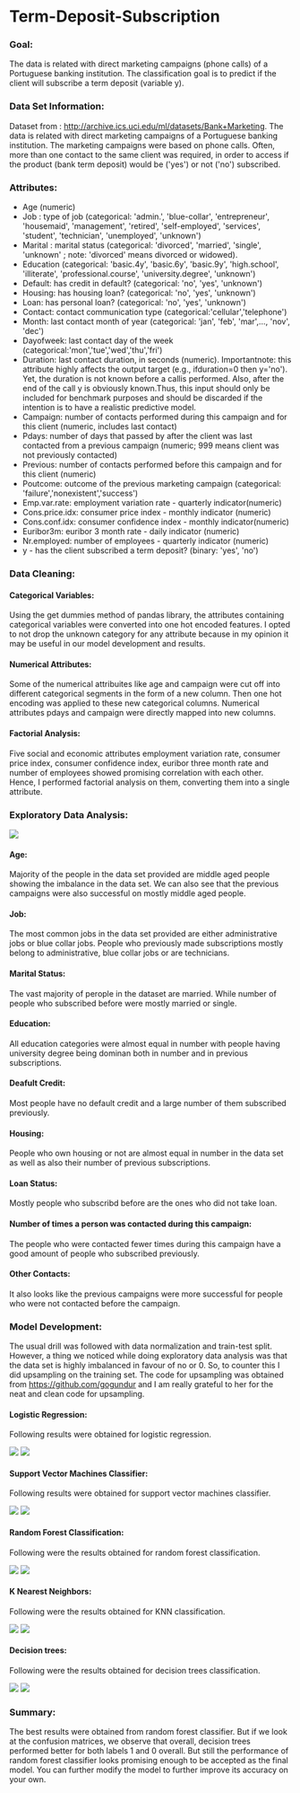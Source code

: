 # Term-Deposit-Subscription
### Goal:
The data is related with direct marketing campaigns (phone calls) of a Portuguese banking institution. The classification goal is to predict if the client will subscribe a term deposit (variable y).
### Data Set Information:
Dataset from : http://archive.ics.uci.edu/ml/datasets/Bank+Marketing.
The data is related with direct marketing campaigns of a Portuguese banking institution. The marketing campaigns were based on phone calls. Often, more than one contact to the same client was required, in order to access if the product (bank term deposit) would be ('yes') or not ('no') subscribed.
### Attributes:
- Age (numeric)
- Job : type of job (categorical: 'admin.', 'blue-collar', 'entrepreneur', 'housemaid', 'management', 'retired', 'self-employed', 'services', 'student', 'technician', 'unemployed', 'unknown')
- Marital : marital status (categorical: 'divorced', 'married', 'single', 'unknown' ; note: 'divorced' means divorced or widowed).
- Education (categorical: 'basic.4y', 'basic.6y', 'basic.9y', 'high.school', 'illiterate', 'professional.course', 'university.degree', 'unknown')
- Default: has credit in default? (categorical: 'no', 'yes', 'unknown')
- Housing: has housing loan? (categorical: 'no', 'yes', 'unknown')
- Loan: has personal loan? (categorical: 'no', 'yes', 'unknown')
- Contact: contact communication type (categorical:'cellular','telephone')
- Month: last contact month of year (categorical: 'jan', 'feb', 'mar',…, 'nov', 'dec')
- Dayofweek: last contact day of the week (categorical:'mon','tue','wed','thu','fri')
- Duration: last contact duration, in seconds (numeric). Importantnote: this attribute highly affects the output target (e.g., ifduration=0 then y='no'). Yet, the duration is not known before a callis performed. Also, after the end of the call y is obviously known.Thus, this input should only be included for benchmark purposes and should be discarded if the intention is to have a realistic predictive model.
- Campaign: number of contacts performed during this campaign and for this client (numeric, includes last contact)
- Pdays: number of days that passed by after the client was last contacted from a previous campaign (numeric; 999 means client was not previously contacted)
- Previous: number of contacts performed before this campaign and for this client (numeric)
- Poutcome: outcome of the previous marketing campaign (categorical: 'failure','nonexistent','success')
- Emp.var.rate: employment variation rate - quarterly indicator(numeric)
- Cons.price.idx: consumer price index - monthly indicator (numeric)
- Cons.conf.idx: consumer confidence index - monthly indicator(numeric)
- Euribor3m: euribor 3 month rate - daily indicator (numeric)
- Nr.employed: number of employees - quarterly indicator (numeric)
- y - has the client subscribed a term deposit? (binary: 'yes', 'no')
### Data Cleaning:
#### Categorical Variables:
Using the get dummies method of pandas library, the attributes containing categorical variables were converted into one hot encoded features. I opted to not drop the unknown category for any attribute because in my opinion it may be useful in our model development and results.
#### Numerical Attributes:
Some of the numerical attribuites like age and campaign were cut off into different categorical segments in the form of a new column. Then one hot encoding was applied to these new categorical columns.
Numerical attributes pdays and campaign were directly mapped into new columns.
#### Factorial Analysis:
Five social and economic attributes employment variation rate, consumer price index, consumer confidence index, euribor three month rate and number of employees showed promising correlation with each other. Hence, I performed factorial analysis on them, converting them into a single attribute.
### Exploratory Data Analysis:
![](Images/correlation.PNG)
#### Age:
Majority of the people in the data set provided are middle aged people showing the imbalance in the data set. We can also see that the previous campaigns were also successful on mostly middle aged people.
#### Job:
The most common jobs in the data set provided are either administrative jobs or blue collar jobs. People who previously made subscriptions mostly belong to administrative, blue collar jobs or are technicians.
#### Marital Status:
The vast majority of perople in the dataset are married. While number of people who subscribed before were mostly married or single.
#### Education:
All education categories were almost equal in number with people having university degree being dominan both in number and in previous subscriptions.
#### Deafult Credit:
Most people have no default credit and a large number of them subscribed previously.
#### Housing:
People who own housing or not are almost equal in number in the data set as well as also their number of previous subscriptions.
#### Loan Status:
Mostly people who subscribd before are the ones who did not take loan.
#### Number of times a person was contacted during this campaign:
The people who were contacted fewer times during this campaign have a good amount of people who subscribed previously.
#### Other Contacts:
It also looks like the previous campaigns were more successful for people who were not contacted before the campaign.
### Model Development:
The usual drill was followed with data normalization and train-test split. However, a thing we noticed while doing exploratory data analysis was that the data set is highly imbalanced in favour of no or 0.
So, to counter this I did upsampling on the training set. The code for upsampling was obtained from https://github.com/gogundur and I am really grateful to her for the neat and clean code for upsampling.

#### Logistic Regression:
Following results were obtained for logistic regression.

![](Images/logistic%20class.PNG)
![](Images/lr%20confusion.PNG)
#### Support Vector Machines Classifier:
Following results were obtained for support vector machines classifier.

![](Images/svm%20class.PNG)
![](Images/svm%20conf.PNG)
#### Random Forest Classification:
Following were the results obtained for random forest classification.

![](Images/random%20class.PNG)
![](Images/rand%20confusion.PNG)
#### K Nearest Neighbors:
Following were the results obtained for KNN classification.

![](Images/knn%20class.PNG)
![](Images/knn%20confusion.PNG)
#### Decision trees:
Following were the results obtained for decision trees classification.

![](Images/decion%20class.PNG)
![](Images/decision%20confusion.PNG)
### Summary:
The best results were obtained from random forest classifier. But if we look at the confusion matrices, we observe that overall, decision trees performed better for both labels 1 and 0 overall. But still the performance of random forest classifier looks promising enough to be accepted as the final model. You can further modify the model to further improve its accuracy on your own.


